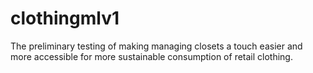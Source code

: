 # clothingmlv1
The preliminary testing of making managing closets a touch easier and more accessible for more sustainable consumption of retail clothing.
